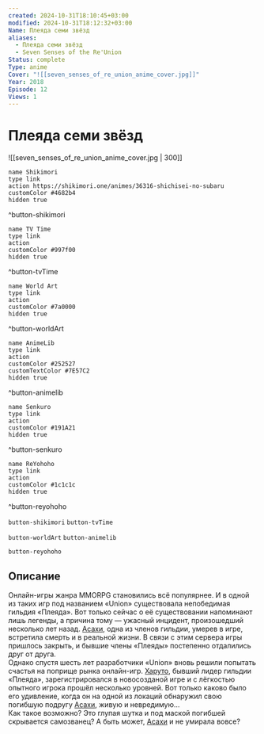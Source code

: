 ```yaml
---
created: 2024-10-31T18:10:45+03:00
modified: 2024-10-31T18:12:32+03:00
Name: Плеяда семи звёзд
aliases:
  - Плеяда семи звёзд
  - Seven Senses of the Re'Union
Status: complete
Type: anime
Cover: "![[seven_senses_of_re_union_anime_cover.jpg]]"
Year: 2018
Episode: 12
Views: 1
---
```


# Плеяда семи звёзд

![[seven_senses_of_re_union_anime_cover.jpg | 300]]

```button
name Shikimori
type link
action https://shikimori.one/animes/36316-shichisei-no-subaru
customColor #4682b4
hidden true
```
^button-shikimori

```button
name TV Time
type link
action 
customColor #997f00
hidden true
```
^button-tvTime

```button
name World Art
type link
action 
customColor #7a0000
hidden true
```
^button-worldArt

```button
name AnimeLib
type link
action 
customColor #252527
customTextColor #7E57C2
hidden true
```
^button-animelib

```button
name Senkuro
type link
action 
customColor #191A21
hidden true
```
^button-senkuro

```button
name ReYohoho
type link
action 
customColor #1c1c1c
hidden true
```
^button-reyohoho



`button-shikimori` `button-tvTime`

`button-worldArt` `button-animelib`

`button-reyohoho`

## Описание

Онлайн-игры жанра MMORPG становились всё популярнее. И в одной из таких игр под названием «Union» существовала непобедимая гильдия «Плеяда». Вот только сейчас о её существовании напоминают лишь легенды, а причина тому — ужасный инцидент, произошедший несколько лет назад. [Асахи](https://shikimori.one/characters/162709-asahi-kuga), одна из членов гильдии, умерев в игре, встретила смерть и в реальной жизни. В связи с этим сервера игры пришлось закрыть, и бывшие члены «Плеяды» постепенно отдалились друг от друга.  
Однако спустя шесть лет разработчики «Union» вновь решили попытать счастья на поприще рынка онлайн-игр. [Харуто](https://shikimori.one/characters/162708-haruto-amou), бывший лидер гильдии «Плеяда», зарегистрировался в новосозданой игре и с лёгкостью опытного игрока прошёл несколько уровней. Вот только каково было его удивление, когда он на одной из локаций обнаружил свою погибшую подругу [Асахи](https://shikimori.one/characters/162709-asahi-kuga), живую и невредимую...  
Как такое возможно? Это глупая шутка и под маской погибшей скрывается самозванец? А быть может, [Асахи](https://shikimori.one/characters/162709-asahi-kuga) и не умирала вовсе?
